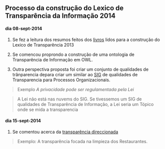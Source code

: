 ## Processo da construção do Lexico de Transparência da Informação 2014

#### dia 08-sept-2014

1.  Se fez a leitura dos resumos feitos dos [livros](LAL-2013.md) lidos para a construção do Lexico de Transparência 2013

2.  Se comencou proprondo a construção de uma ontologia de Transparência de Informação em OWL.

3.  Outra perspectiva proposta foi criar um conjunto de qualidades de trânparencia depara criar um similar ao [SIG](http://transparencia.inf.puc-rio.br/wiki/index.php/Cat%C3%A1logo_Transpar%C3%AAncia) de qualidades de Transparencia para Processos Organizacionais.

  > Exemplo *A privacidade pode ser regulamentada pela Lei*

  > A Lei não está nas nuvems do SIG. Se tivessemos um SIG de qualidades de Transparência de Informação, a Lei seria um Tópico onde se mida a transparencia

#### dia 15-sept-2014

1.  Se comentou acerca da [transparência direccionada](http://transparencia.inf.puc-rio.br/artigos/scopeoftransparency.pdf)

  > Exemplo: A transparência focada na limpieza dos Restaurantes.
